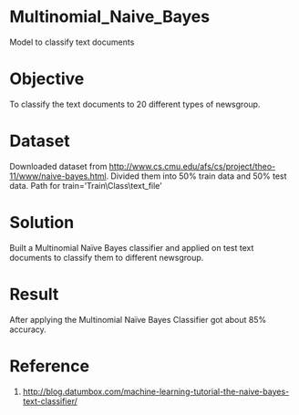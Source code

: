 # Multinomial_Naive_Bayes
Model to classify text documents

# Objective
To classify the text documents to 20 different types of newsgroup.

# Dataset
Downloaded dataset from http://www.cs.cmu.edu/afs/cs/project/theo-11/www/naive-bayes.html.
Divided them into 50% train data and 50% test data.
Path for train=’Train\Class\text_file’

# Solution
Built a Multinomial Naïve Bayes classifier and applied on test text documents to classify them to different newsgroup.

# Result
After applying the Multinomial Naïve Bayes Classifier got about 85% accuracy.

# Reference
1.  http://blog.datumbox.com/machine-learning-tutorial-the-naive-bayes-text-classifier/

